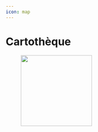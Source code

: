 ```yaml
---
icon: map
---
```


# Cartothèque



<figure><img src="../../../.gitbook/assets/vmap_mobile_carthothèque.PNG" alt="" width="188"><figcaption></figcaption></figure>
